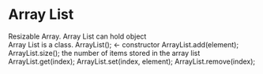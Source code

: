 # Array List
Resizable Array. Array List can hold object  
Array List is a class. ArrayList<String>(); <- constructor
ArrayList.add(element);  
ArrayList.size(); the number of items stored in the array list  
ArrayList.get(index);
ArrayList.set(index, element);
ArrayList.remove(index);
                                               
                                               
                                             
